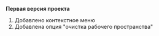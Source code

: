 **Первая версия проекта**
1. Добавлено контекстное меню
2. Добавлена опция "очистка рабочего пространства"
